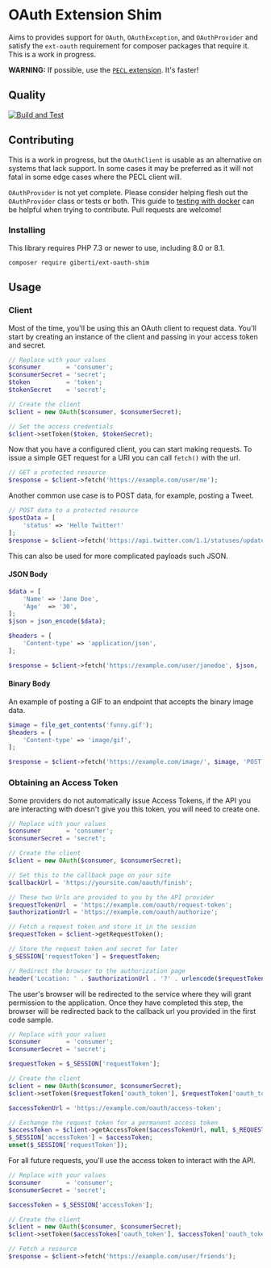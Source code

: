 # OAuth Extension Shim

Aims to provides support for `OAuth`, `OAuthException`, and `OAuthProvider` and satisfy the `ext-oauth` requirement for composer packages that require it. This is a work in progress.

**WARNING:** If possible, use the [`PECL` extension](https://pecl.php.net/package/oauth). It's faster!

## Quality

[![Build and Test](https://github.com/giberti/ext-oauth-shim/actions/workflows/test-php.yml/badge.svg)](https://github.com/giberti/ext-oauth-shim/actions/workflows/test-php.yml)

## Contributing

This is a work in progress, but the `OAuthClient` is usable as an alternative on systems that lack support. In some cases it may be preferred as it will not fatal in some edge cases where the PECL client will.

`OAuthProvider` is not yet complete. Please consider helping flesh out the `OAuthProvider` class or tests or both. This guide to [testing with docker](https://github.com/giberti/ext-oauth-shim/wiki/Testing-with-Docker) can be helpful when trying to contribute. Pull requests are welcome!

### Installing

This library requires PHP 7.3 or newer to use, including 8.0 or 8.1.

```
composer require giberti/ext-oauth-shim
```

## Usage

### Client

Most of the time, you'll be using this an OAuth client to request data. You'll start by creating an instance of the client and passing in your access token and secret.

```php
// Replace with your values
$consumer       = 'consumer';
$consumerSecret = 'secret';
$token          = 'token';
$tokenSecret    = 'secret';

// Create the client
$client = new OAuth($consumer, $consumerSecret);

// Set the access credentials
$client->setToken($token, $tokenSecret);
```

Now that you have a configured client, you can start making requests. To issue a simple GET request for a URI you can call `fetch()` with the url.

```php
// GET a protected resource
$response = $client->fetch('https://example.com/user/me');

```

Another common use case is to POST data, for example, posting a Tweet.

```php
// POST data to a protected resource
$postData = [
    'status' => 'Hello Twitter!'
];
$response = $client->fetch('https://api.twitter.com/1.1/statuses/update.json', $postData, 'POST');
```

This can also be used for more complicated payloads such JSON.

#### JSON Body

```php
$data = [
    'Name' => 'Jane Doe',
    'Age'  => '30',
];
$json = json_encode($data);

$headers = [
    'Content-type' => 'application/json',
];

$response = $client->fetch('https://example.com/user/janedoe', $json, 'POST', $headers);
```

#### Binary Body

An example of posting a GIF to an endpoint that accepts the binary image data.

```php
$image = file_get_contents('funny.gif');
$headers = [
    'Content-type' => 'image/gif',
];

$response = $client->fetch('https://example.com/image/', $image, 'POST', $headers);
```

### Obtaining an Access Token

Some providers do not automatically issue Access Tokens, if the API you are interacting with doesn't give you this token, you will need to create one.

```php
// Replace with your values
$consumer       = 'consumer';
$consumerSecret = 'secret';

// Create the client
$client = new OAuth($consumer, $consumerSecret);

// Set this to the callback page on your site
$callbackUrl = 'https://yoursite.com/oauth/finish';

// These two Urls are provided to you by the API provider
$requestTokenUrl  = 'https://example.com/oauth/request-token';
$authorizationUrl = 'https://example.com/oauth/authorize';

// Fetch a request token and store it in the session
$requestToken = $client->getRequestToken();

// Store the request token and secret for later
$_SESSION['requestToken'] = $requestToken;

// Redirect the browser to the authorization page
header('Location: ' . $authorizationUrl . '?' . urlencode($requestToken['oauth_token]));
```

The user's browser will be redirected to the service where they will grant permission to the application. Once they have completed this step, the browser will be redirected back to the callback url you provided in the first code sample.

```php
// Replace with your values
$consumer       = 'consumer';
$consumerSecret = 'secret';

$requestToken = $_SESSION['requestToken'];

// Create the client
$client = new OAuth($consumer, $consumerSecret);
$client->setToken($requestToken['oauth_token'], $requestToken['oauth_token_secret']);

$accessTokenUrl = 'https://example.com/oauth/access-token';

// Exchange the request token for a permanent access token
$accessToken = $client->getAccessToken($accessTokenUrl, null, $_REQUEST['oauth_verifier']);
$_SESSION['accessToken'] = $accessToken;
unset($_SESSION['requestToken']);
```

For all future requests, you'll use the access token to interact with the API.

```php
// Replace with your values
$consumer       = 'consumer';
$consumerSecret = 'secret';

$accessToken = $_SESSION['accessToken'];

// Create the client
$client = new OAuth($consumer, $consumerSecret);
$client->setToken($accessToken['oauth_token'], $accessToken['oauth_token_secret']);

// Fetch a resource
$response = $client->fetch('https://example.com/user/friends');
````